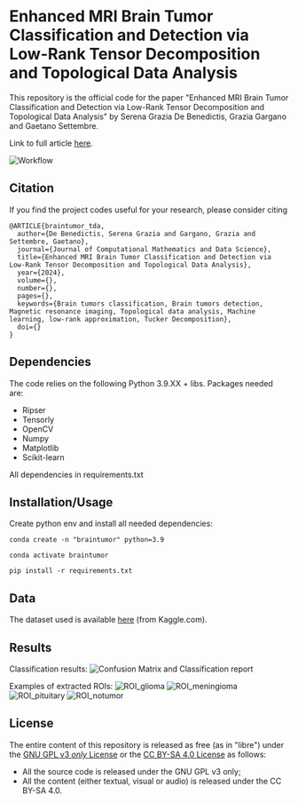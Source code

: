 # Enhanced MRI Brain Tumor Classification and Detection via Low-Rank Tensor Decomposition and Topological Data Analysis

This repository is the official code for the paper "Enhanced MRI Brain Tumor Classification and Detection via Low-Rank Tensor Decomposition and Topological Data Analysis" by Serena Grazia De Benedictis, Grazia Gargano and Gaetano Settembre.

Link to full article [here](https://pages.github.com/).

![Workflow](https://github.com/gaetanosettembre/BrainTumor/blob/main/images/workflow_BT.png?raw=true)


## Citation
If you find the project codes useful for your research, please consider citing


```
@ARTICLE{braintumor_tda,
  author={De Benedictis, Serena Grazia and Gargano, Grazia and Settembre, Gaetano},
  journal={Journal of Computational Mathematics and Data Science}, 
  title={Enhanced MRI Brain Tumor Classification and Detection via Low-Rank Tensor Decomposition and Topological Data Analysis}, 
  year={2024},
  volume={},
  number={},
  pages={},
  keywords={Brain tumors classification, Brain tumors detection, Magnetic resonance imaging, Topological data analysis, Machine learning, low-rank approximation, Tucker Decomposition},
  doi={}
}

```

## Dependencies

The code relies on the following Python 3.9.XX + libs. Packages needed are:
 
* Ripser
* Tensorly
* OpenCV
* Numpy
* Matplotlib
* Scikit-learn

All dependencies in requirements.txt

## Installation/Usage

Create python env and install all needed dependencies:

    conda create -n "braintumor" python=3.9

    conda activate braintumor

    pip install -r requirements.txt

## Data

The dataset used is available [here](https://www.kaggle.com/datasets/masoudnickparvar/brain-tumor-mri-dataset) (from Kaggle.com).

## Results

Classification results:
![Confusion Matrix and Classification report](https://github.com/gaetanosettembre/BrainTumor/blob/main/images/res_cls.png?raw=true)

Examples of extracted ROIs:
![ROI_glioma](https://github.com/gaetanosettembre/BrainTumor/blob/main/images/roi_glioma.png)
![ROI_meningioma](https://github.com/gaetanosettembre/BrainTumor/blob/main/images/roi_meningioma.png)
![ROI_pituitary](https://github.com/gaetanosettembre/BrainTumor/blob/main/images/roi_pituitary.png)
![ROI_notumor](https://github.com/gaetanosettembre/BrainTumor/blob/main/images/roi_notumor.png)

## License

The entire content of this repository is released as free (as in "libre") under the [GNU GPL v3 _only_ License](LICENSE) or the [CC BY-SA 4.0 License](https://creativecommons.org/licenses/by-sa/4.0/legalcode) as follows:

- All the source code is released under the GNU GPL v3 only;
- All the content (either textual, visual or audio) is released under the CC BY-SA 4.0.
